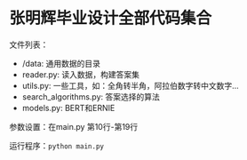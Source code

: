 # 张明辉毕业设计全部代码集合

文件列表：
- /data: 通用数据的目录
- reader.py: 读入数据，构建答案集
- utils.py: 一些工具，如：全角转半角，阿拉伯数字转中文数字...
- search_algorithms.py: 答案选择的算法
- models.py: BERT和ERNIE

参数设置：在main.py 第10行-第19行

运行程序：`python main.py`